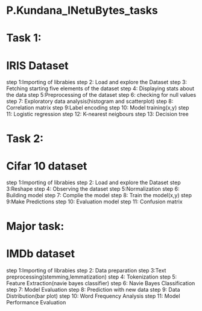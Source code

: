 # P.Kundana_INetuBytes_tasks
# Task 1:
# IRIS Dataset
step 1:Importing of librabies
step 2: Load and explore the Dataset
step 3: Fetching starting five elements of the dataset
step 4: Displaying stats about the data
step 5:Preprocessing of the dataset
step 6: checking for null values
step 7: Exploratory data analysis(histogram and scatterplot)
step 8: Correlation matrix
step 9:Label encoding
step 10: Model training(x,y)
step 11: Logistic regression
step 12: K-nearest neigbours
step 13: Decision tree

# Task 2:
# Cifar 10 dataset
step 1:Importing of librabies
step 2: Load and explore the Dataset
step 3:Reshape
step 4: Observing the dataset
step 5:Normalization
step 6: Building model
step 7: Complie the model
step 8: Train the model(x,y)
step 9:Make Predictions
step 10: Evaluation model
step 11: Confusion matrix

# Major task:
# IMDb dataset
step 1:Importing of librabies
step 2: Data preparation
step 3:Text preprocessing(stemming,lemmatization)
step 4: Tokenization
step 5: Feature Extraction(navie bayes classifier)
step 6: Navie Bayes Classification
step 7: Model Evaluation
step 8: Prediction with new data
step 9: Data Distribution(bar plot)
step 10: Word Frequency Analysis
step 11: Model Performance Evaluation




